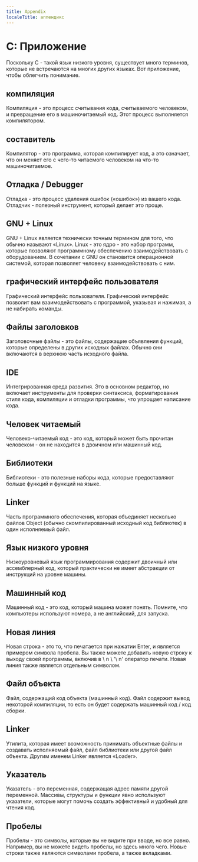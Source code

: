 ```yaml
---
title: Appendix
localeTitle: аппендикс
---
```

# C: Приложение

Поскольку C - такой язык низкого уровня, существует много терминов, которые не встречаются на многих других языках. Вот приложение, чтобы облегчить понимание.

## компиляция

Компиляция - это процесс считывания кода, считываемого человеком, и превращение его в машиночитаемый код. Этот процесс выполняется компилятором.

## составитель

Компилятор - это программа, которая компилирует код, а это означает, что он меняет его с чего-то читаемого человеком на что-то машиночитаемое.

## Отладка / Debugger

Отладка - это процесс удаления ошибок («ошибок») из вашего кода. Отладчик - полезный инструмент, который делает это проще.

## GNU + Linux

GNU + Linux является технически точным термином для того, что обычно называют «Linux». Linux - это ядро ​​- это набор программ, которые позволяют программному обеспечению взаимодействовать с оборудованием. В сочетании с GNU он становится операционной системой, которая позволяет человеку взаимодействовать с ним.

## графический интерфейс пользователя

Графический интерфейс пользователя. Графический интерфейс позволит вам взаимодействовать с программой, указывая и нажимая, а не набирать команды.

## Файлы заголовков

Заголовочные файлы - это файлы, содержащие объявления функций, которые определены в других исходных файлах. Обычно они включаются в верхнюю часть исходного файла.

## IDE

Интегрированная среда развития. Это в основном редактор, но включает инструменты для проверки синтаксиса, форматирования стиля кода, компиляции и отладки программы, что упрощает написание кода.

## Человек читаемый

Человеко-читаемый код - это код, который может быть прочитан человеком - он не находится в двоичном или машинный код.

## Библиотеки

Библиотеки - это полезные наборы кода, которые предоставляют больше функций и функций на языке.

## Linker

Часть программного обеспечения, которая объединяет несколько файлов Object (обычно скомпилированный исходный код библиотек) в один исполняемый файл.

## Язык низкого уровня

Низкоуровневый язык программирования содержит двоичный или ассемблерный код, который практически не имеет абстракции от инструкций на уровне машины.

## Машинный код

Машинный код - это код, который машина может понять. Помните, что компьютеры используют номера, а не английский, для запуска.

## Новая линия

Новая строка - это то, что печатается при нажатии Enter, и является примером символа пробела. Вы также можете добавить новую строку к выходу своей программы, включив в \\ n \\ '\\ n' оператор печати. Новая линия также является отдельным символом. 

## Файл объекта

Файл, содержащий код объекта (машинный код). Файл содержит вывод некоторой компиляции, то есть он будет содержать машинный код / ​​код сборки.

## Linker

Утилита, которая имеет возможность принимать объектные файлы и создавать исполняемый файл, файл библиотеки или другой файл объекта. Другим именем Linker является «Loader».

## Указатель

Указатель - это переменная, содержащая адрес памяти другой переменной. Массивы, структуры и функции явно используют указатели, которые могут помочь создать эффективный и удобный для чтения код.

## Пробелы

Пробелы - это символы, которые вы не видите при вводе, но все равно. Например, вы не можете видеть пробелы, но здесь много чего. Новые строки также являются символами пробела, а также вкладками.

